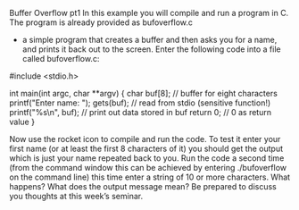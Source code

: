 Buffer Overflow pt1
In this example you will compile and run a program in C. The program is already provided as bufoverflow.c 
- a simple program that creates a buffer and then asks you for a name, and prints it back out to the screen.
Enter the following code into a file called bufoverflow.c:

#include <stdio.h>

int main(int argc, char **argv)
{
    char buf[8];             // buffer for eight characters
    printf("Enter name: ");
    gets(buf);               // read from stdio (sensitive function!)
    printf("%s\n", buf);     // print out data stored in buf
    return 0;                // 0 as return value
}

Now use the rocket icon to compile and run the code.
To test it enter your first name (or at least the first 8 characters of it) you should get the output 
which is just your name repeated back to you.
Run the code a second time 
(from the command window this can be achieved by entering ./bufoverflow on the command line) 
this time enter a string of 10 or more characters. What happens? What does the output message mean? 
Be prepared to discuss you thoughts at this week’s seminar.